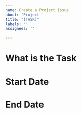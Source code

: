 ```yaml
---
name: Create a Project Issue
about: 'Project '
title: "[TASK]"
labels: ''
assignees: ''

---
```


# What is the Task


# Start Date


# End Date
